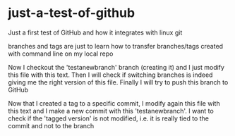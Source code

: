 # just-a-test-of-github
Just a first test of GitHub and how it integrates with linux git

branches and tags are just to learn how to transfer branches/tags created with command line on my local repo

Now I checkout the 'testanewbranch' branch (creating it) and I just modify this file with this text. Then I will check if switching branches is indeed giving me the right version of this file. Finally I will try to push this branch to GitHub

Now that I created a tag to a specific commit, I modify again this file with this text and I make a new commit with this 'testanewbranch'. I want to check if the 'tagged version' is not modified, i.e. it is really tied to the commit and not to the branch 